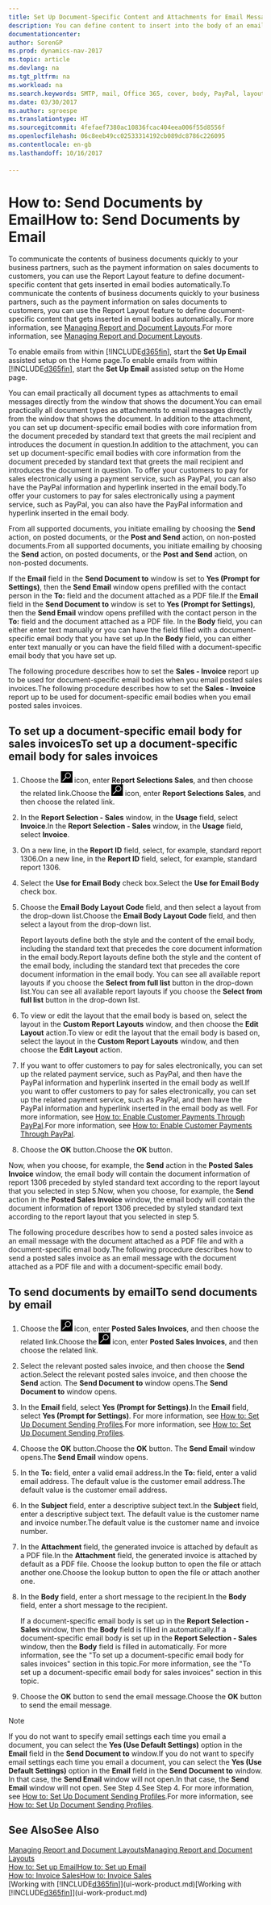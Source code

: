 ```yaml
---
title: Set Up Document-Specific Content and Attachments for Email Messages
description: You can define content to insert into the body of an email message, for example, a PayPal link. You can also attach documents to email messages.
documentationcenter: 
author: SorenGP
ms.prod: dynamics-nav-2017
ms.topic: article
ms.devlang: na
ms.tgt_pltfrm: na
ms.workload: na
ms.search.keywords: SMTP, mail, Office 365, cover, body, PayPal, layout
ms.date: 03/30/2017
ms.author: sgroespe
ms.translationtype: HT
ms.sourcegitcommit: 4fefaef7380ac10836fcac404eea006f55d8556f
ms.openlocfilehash: 06c8eeb49cc02533314192cb089dc8786c226095
ms.contentlocale: en-gb
ms.lasthandoff: 10/16/2017

---
```

# <a name="how-to-send-documents-by-email"></a><span data-ttu-id="64c8a-104">How to: Send Documents by Email</span><span class="sxs-lookup"><span data-stu-id="64c8a-104">How to: Send Documents by Email</span></span>
<span data-ttu-id="64c8a-105">To communicate the contents of business documents quickly to your business partners, such as the payment information on sales documents to customers, you can use the Report Layout feature to define document-specific content that gets inserted in email bodies automatically.</span><span class="sxs-lookup"><span data-stu-id="64c8a-105">To communicate the contents of business documents quickly to your business partners, such as the payment information on sales documents to customers, you can use the Report Layout feature to define document-specific content that gets inserted in email bodies automatically.</span></span> <span data-ttu-id="64c8a-106">For more information, see [Managing Report and Document Layouts](ui-manage-report-layouts.md).</span><span class="sxs-lookup"><span data-stu-id="64c8a-106">For more information, see [Managing Report and Document Layouts](ui-manage-report-layouts.md).</span></span>

<span data-ttu-id="64c8a-107">To enable emails from within [!INCLUDE[d365fin](includes/d365fin_md.md)], start the **Set Up Email** assisted setup on the Home page.</span><span class="sxs-lookup"><span data-stu-id="64c8a-107">To enable emails from within [!INCLUDE[d365fin](includes/d365fin_md.md)], start the **Set Up Email** assisted setup on the Home page.</span></span>

<span data-ttu-id="64c8a-108">You can email practically all document types as attachments to email messages directly from the window that shows the document.</span><span class="sxs-lookup"><span data-stu-id="64c8a-108">You can email practically all document types as attachments to email messages directly from the window that shows the document.</span></span> <span data-ttu-id="64c8a-109">In addition to the attachment, you can set up document-specific email bodies with core information from the document preceded by standard text that greets the mail recipient and introduces the document in question.</span><span class="sxs-lookup"><span data-stu-id="64c8a-109">In addition to the attachment, you can set up document-specific email bodies with core information from the document preceded by standard text that greets the mail recipient and introduces the document in question.</span></span> <span data-ttu-id="64c8a-110">To offer your customers to pay for sales electronically using a payment service, such as PayPal, you can also have the PayPal information and hyperlink inserted in the email body.</span><span class="sxs-lookup"><span data-stu-id="64c8a-110">To offer your customers to pay for sales electronically using a payment service, such as PayPal, you can also have the PayPal information and hyperlink inserted in the email body.</span></span>

<span data-ttu-id="64c8a-111">From all supported documents, you initiate emailing by choosing the **Send** action, on posted documents, or the **Post and Send** action, on non-posted documents.</span><span class="sxs-lookup"><span data-stu-id="64c8a-111">From all supported documents, you initiate emailing by choosing the **Send** action, on posted documents, or the **Post and Send** action, on non-posted documents.</span></span>

<span data-ttu-id="64c8a-112">If the **Email** field in the **Send Document to** window is set to **Yes (Prompt for Settings)**, then the **Send Email** window opens prefilled with the contact person in the **To:** field and the document attached as a PDF file.</span><span class="sxs-lookup"><span data-stu-id="64c8a-112">If the **Email** field in the **Send Document to** window is set to **Yes (Prompt for Settings)**, then the **Send Email** window opens prefilled with the contact person in the **To:** field and the document attached as a PDF file.</span></span> <span data-ttu-id="64c8a-113">In the **Body** field, you can either enter text manually or you can have the field filled with a document-specific email body that you have set up.</span><span class="sxs-lookup"><span data-stu-id="64c8a-113">In the **Body** field, you can either enter text manually or you can have the field filled with a document-specific email body that you have set up.</span></span>

<span data-ttu-id="64c8a-114">The following procedure describes how to set the **Sales - Invoice** report up to be used for document-specific email bodies when you email posted sales invoices.</span><span class="sxs-lookup"><span data-stu-id="64c8a-114">The following procedure describes how to set the **Sales - Invoice** report up to be used for document-specific email bodies when you email posted sales invoices.</span></span>

## <a name="to-set-up-a-document-specific-email-body-for-sales-invoices"></a><span data-ttu-id="64c8a-115">To set up a document-specific email body for sales invoices</span><span class="sxs-lookup"><span data-stu-id="64c8a-115">To set up a document-specific email body for sales invoices</span></span>
1. <span data-ttu-id="64c8a-116">Choose the ![Search for Page or Report](media/ui-search/search_small.png "Search for Page or Report icon") icon, enter **Report Selections Sales**, and then choose the related link.</span><span class="sxs-lookup"><span data-stu-id="64c8a-116">Choose the ![Search for Page or Report](media/ui-search/search_small.png "Search for Page or Report icon") icon, enter **Report Selections Sales**, and then choose the related link.</span></span>
2. <span data-ttu-id="64c8a-117">In the **Report Selection - Sales** window, in the **Usage** field, select **Invoice**.</span><span class="sxs-lookup"><span data-stu-id="64c8a-117">In the **Report Selection - Sales** window, in the **Usage** field, select **Invoice**.</span></span>
3. <span data-ttu-id="64c8a-118">On a new line, in the **Report ID** field, select, for example, standard report 1306.</span><span class="sxs-lookup"><span data-stu-id="64c8a-118">On a new line, in the **Report ID** field, select, for example, standard report 1306.</span></span>
4. <span data-ttu-id="64c8a-119">Select the **Use for Email Body** check box.</span><span class="sxs-lookup"><span data-stu-id="64c8a-119">Select the **Use for Email Body** check box.</span></span>
5. <span data-ttu-id="64c8a-120">Choose the **Email Body Layout Code** field, and then select a layout from the drop-down list.</span><span class="sxs-lookup"><span data-stu-id="64c8a-120">Choose the **Email Body Layout Code** field, and then select a layout from the drop-down list.</span></span>

    <span data-ttu-id="64c8a-121">Report layouts define both the style and the content of the email body, including the standard text that precedes the core document information in the email body.</span><span class="sxs-lookup"><span data-stu-id="64c8a-121">Report layouts define both the style and the content of the email body, including the standard text that precedes the core document information in the email body.</span></span> <span data-ttu-id="64c8a-122">You can see all available report layouts if you choose the **Select from full list** button in the drop-down list.</span><span class="sxs-lookup"><span data-stu-id="64c8a-122">You can see all available report layouts if you choose the **Select from full list** button in the drop-down list.</span></span>
6. <span data-ttu-id="64c8a-123">To view or edit the layout that the email body is based on, select the layout in the **Custom Report Layouts** window, and then choose the **Edit Layout** action.</span><span class="sxs-lookup"><span data-stu-id="64c8a-123">To view or edit the layout that the email body is based on, select the layout in the **Custom Report Layouts** window, and then choose the **Edit Layout** action.</span></span>
7. <span data-ttu-id="64c8a-124">If you want to offer customers to pay for sales electronically, you can set up the related payment service, such as PayPal, and then have the PayPal information and hyperlink inserted in the email body as well.</span><span class="sxs-lookup"><span data-stu-id="64c8a-124">If you want to offer customers to pay for sales electronically, you can set up the related payment service, such as PayPal, and then have the PayPal information and hyperlink inserted in the email body as well.</span></span> <span data-ttu-id="64c8a-125">For more information, see [How to: Enable Customer Payments Through PayPal](sales-how-enable-payment-service-extensions.md).</span><span class="sxs-lookup"><span data-stu-id="64c8a-125">For more information, see [How to: Enable Customer Payments Through PayPal](sales-how-enable-payment-service-extensions.md).</span></span>
8. <span data-ttu-id="64c8a-126">Choose the **OK** button.</span><span class="sxs-lookup"><span data-stu-id="64c8a-126">Choose the **OK** button.</span></span>

<span data-ttu-id="64c8a-127">Now, when you choose, for example, the **Send** action in the **Posted Sales Invoice** window, the email body will contain the document information of report 1306 preceded by styled standard text according to the report layout that you selected in step 5.</span><span class="sxs-lookup"><span data-stu-id="64c8a-127">Now, when you choose, for example, the **Send** action in the **Posted Sales Invoice** window, the email body will contain the document information of report 1306 preceded by styled standard text according to the report layout that you selected in step 5.</span></span>

<span data-ttu-id="64c8a-128">The following procedure describes how to send a posted sales invoice as an email message with the document attached as a PDF file and with a document-specific email body.</span><span class="sxs-lookup"><span data-stu-id="64c8a-128">The following procedure describes how to send a posted sales invoice as an email message with the document attached as a PDF file and with a document-specific email body.</span></span>

## <a name="to-send-documents-by-email"></a><span data-ttu-id="64c8a-129">To send documents by email</span><span class="sxs-lookup"><span data-stu-id="64c8a-129">To send documents by email</span></span>
1. <span data-ttu-id="64c8a-130">Choose the ![Search for Page or Report](media/ui-search/search_small.png "Search for Page or Report icon") icon, enter **Posted Sales Invoices**, and then choose the related link.</span><span class="sxs-lookup"><span data-stu-id="64c8a-130">Choose the ![Search for Page or Report](media/ui-search/search_small.png "Search for Page or Report icon") icon, enter **Posted Sales Invoices**, and then choose the related link.</span></span>
2. <span data-ttu-id="64c8a-131">Select the relevant posted sales invoice, and then choose the **Send** action.</span><span class="sxs-lookup"><span data-stu-id="64c8a-131">Select the relevant posted sales invoice, and then choose the **Send** action.</span></span> <span data-ttu-id="64c8a-132">The **Send Document to** window opens.</span><span class="sxs-lookup"><span data-stu-id="64c8a-132">The **Send Document to** window opens.</span></span>
3. <span data-ttu-id="64c8a-133">In the **Email** field, select **Yes (Prompt for Settings)**.</span><span class="sxs-lookup"><span data-stu-id="64c8a-133">In the **Email** field, select **Yes (Prompt for Settings)**.</span></span> <span data-ttu-id="64c8a-134">For more information, see [How to: Set Up Document Sending Profiles](sales-how-setup-document-send-profiles.md).</span><span class="sxs-lookup"><span data-stu-id="64c8a-134">For more information, see [How to: Set Up Document Sending Profiles](sales-how-setup-document-send-profiles.md).</span></span>
4. <span data-ttu-id="64c8a-135">Choose the **OK** button.</span><span class="sxs-lookup"><span data-stu-id="64c8a-135">Choose the **OK** button.</span></span> <span data-ttu-id="64c8a-136">The **Send Email** window opens.</span><span class="sxs-lookup"><span data-stu-id="64c8a-136">The **Send Email** window opens.</span></span>
5. <span data-ttu-id="64c8a-137">In the **To:** field, enter a valid email address.</span><span class="sxs-lookup"><span data-stu-id="64c8a-137">In the **To:** field, enter a valid email address.</span></span> <span data-ttu-id="64c8a-138">The default value is the customer email address.</span><span class="sxs-lookup"><span data-stu-id="64c8a-138">The default value is the customer email address.</span></span>
6. <span data-ttu-id="64c8a-139">In the **Subject** field, enter a descriptive subject text.</span><span class="sxs-lookup"><span data-stu-id="64c8a-139">In the **Subject** field, enter a descriptive subject text.</span></span> <span data-ttu-id="64c8a-140">The default value is the customer name and invoice number.</span><span class="sxs-lookup"><span data-stu-id="64c8a-140">The default value is the customer name and invoice number.</span></span>
7. <span data-ttu-id="64c8a-141">In the **Attachment** field, the generated invoice is attached by default as a PDF file.</span><span class="sxs-lookup"><span data-stu-id="64c8a-141">In the **Attachment** field, the generated invoice is attached by default as a PDF file.</span></span> <span data-ttu-id="64c8a-142">Choose the lookup button to open the file or attach another one.</span><span class="sxs-lookup"><span data-stu-id="64c8a-142">Choose the lookup button to open the file or attach another one.</span></span>
8. <span data-ttu-id="64c8a-143">In the **Body** field, enter a short message to the recipient.</span><span class="sxs-lookup"><span data-stu-id="64c8a-143">In the **Body** field, enter a short message to the recipient.</span></span>

    <span data-ttu-id="64c8a-144">If a document-specific email body is set up in the **Report Selection - Sales** window, then the **Body** field is filled in automatically.</span><span class="sxs-lookup"><span data-stu-id="64c8a-144">If a document-specific email body is set up in the **Report Selection - Sales** window, then the **Body** field is filled in automatically.</span></span> <span data-ttu-id="64c8a-145">For more information, see the "To set up a document-specific email body for sales invoices" section in this topic.</span><span class="sxs-lookup"><span data-stu-id="64c8a-145">For more information, see the "To set up a document-specific email body for sales invoices" section in this topic.</span></span>
9. <span data-ttu-id="64c8a-146">Choose the **OK** button to send the email message.</span><span class="sxs-lookup"><span data-stu-id="64c8a-146">Choose the **OK** button to send the email message.</span></span>

> [!NOTE]  
>   <span data-ttu-id="64c8a-147">If you do not want to specify email settings each time you email a document, you can select the **Yes (Use Default Settings)** option in the **Email** field in the **Send Document to** window.</span><span class="sxs-lookup"><span data-stu-id="64c8a-147">If you do not want to specify email settings each time you email a document, you can select the **Yes (Use Default Settings)** option in the **Email** field in the **Send Document to** window.</span></span> <span data-ttu-id="64c8a-148">In that case, the **Send Email** window will not open.</span><span class="sxs-lookup"><span data-stu-id="64c8a-148">In that case, the **Send Email** window will not open.</span></span> <span data-ttu-id="64c8a-149">See Step 4.</span><span class="sxs-lookup"><span data-stu-id="64c8a-149">See Step 4.</span></span> <span data-ttu-id="64c8a-150">For more information, see [How to: Set Up Document Sending Profiles](sales-how-setup-document-send-profiles.md).</span><span class="sxs-lookup"><span data-stu-id="64c8a-150">For more information, see [How to: Set Up Document Sending Profiles](sales-how-setup-document-send-profiles.md).</span></span>

## <a name="see-also"></a><span data-ttu-id="64c8a-151">See Also</span><span class="sxs-lookup"><span data-stu-id="64c8a-151">See Also</span></span>
[<span data-ttu-id="64c8a-152">Managing Report and Document Layouts</span><span class="sxs-lookup"><span data-stu-id="64c8a-152">Managing Report and Document Layouts</span></span>](ui-manage-report-layouts.md)  
[<span data-ttu-id="64c8a-153">How to: Set up Email</span><span class="sxs-lookup"><span data-stu-id="64c8a-153">How to: Set up Email</span></span>](madeira-how-setup-email.md)  
[<span data-ttu-id="64c8a-154">How to: Invoice Sales</span><span class="sxs-lookup"><span data-stu-id="64c8a-154">How to: Invoice Sales</span></span>](sales-how-invoice-sales.md)  
<span data-ttu-id="64c8a-155">[Working with [!INCLUDE[d365fin](includes/d365fin_md.md)]](ui-work-product.md)</span><span class="sxs-lookup"><span data-stu-id="64c8a-155">[Working with [!INCLUDE[d365fin](includes/d365fin_md.md)]](ui-work-product.md)</span></span>

